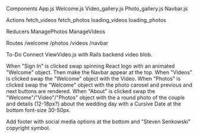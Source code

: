 Components
	App.js
	Welcome.js
	Video_gallery.js
	Photo_gallery.js
	Navbar.js

Actions
	fetch_videos
	fetch_photos
	loading_videos
	loading_photos

Reducers
	ManagePhotos
	ManageVideos

Routes
	/welcome
	/photos
	/videos
	/navbar

To-Do
Connect ViewVideo.js with Rails backend video blob.

When "Sign In" is clicked swap spinning React logo with an animated "Welcome" object.
Then make the Navbar appear at the top.
When "Videos" is clicked swap the "Welcome" object with the Video.
When "Photos" is clicked swap the "Welcome" object with the photo carosel and previous and next buttons are rendered.
When "About" is clicked swap the "Welcome"/"Video"/"Photos" object with the a round photo of the couple and details (12-18px?) about the wedding day with a Cursive Date at the bottom font-size 30-50px.

Add footer with social media options at the bottom and "Steven Senkowski" copyright symbol.